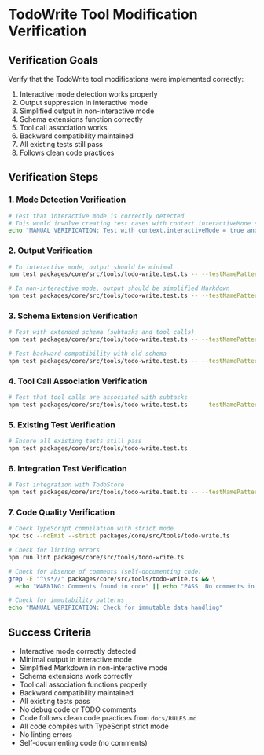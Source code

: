 # TodoWrite Tool Modification Verification

## Verification Goals

Verify that the TodoWrite tool modifications were implemented correctly:

1. Interactive mode detection works properly
2. Output suppression in interactive mode
3. Simplified output in non-interactive mode
4. Schema extensions function correctly
5. Tool call association works
6. Backward compatibility maintained
7. All existing tests still pass
8. Follows clean code practices

## Verification Steps

### 1. Mode Detection Verification

```bash
# Test that interactive mode is correctly detected
# This would involve creating test cases with context.interactiveMode set to true/false
echo "MANUAL VERIFICATION: Test with context.interactiveMode = true and false"
```

### 2. Output Verification

```bash
# In interactive mode, output should be minimal
npm test packages/core/src/tools/todo-write.test.ts -- --testNamePattern="interactive mode"

# In non-interactive mode, output should be simplified Markdown
npm test packages/core/src/tools/todo-write.test.ts -- --testNamePattern="non-interactive mode"
```

### 3. Schema Extension Verification

```bash
# Test with extended schema (subtasks and tool calls)
npm test packages/core/src/tools/todo-write.test.ts -- --testNamePattern="extended schema"

# Test backward compatibility with old schema
npm test packages/core/src/tools/todo-write.test.ts -- --testNamePattern="backward compatibility"
```

### 4. Tool Call Association Verification

```bash
# Test that tool calls are associated with subtasks
npm test packages/core/src/tools/todo-write.test.ts -- --testNamePattern="tool call association"
```

### 5. Existing Test Verification

```bash
# Ensure all existing tests still pass
npm test packages/core/src/tools/todo-write.test.ts
```

### 6. Integration Test Verification

```bash
# Test integration with TodoStore
npm test packages/core/src/tools/todo-write.test.ts -- --testNamePattern="integration"
```

### 7. Code Quality Verification

```bash
# Check TypeScript compilation with strict mode
npx tsc --noEmit --strict packages/core/src/tools/todo-write.ts

# Check for linting errors
npm run lint packages/core/src/tools/todo-write.ts

# Check for absence of comments (self-documenting code)
grep -E "^\s*//" packages/core/src/tools/todo-write.ts && \
  echo "WARNING: Comments found in code" || echo "PASS: No comments in code"

# Check for immutability patterns
echo "MANUAL VERIFICATION: Check for immutable data handling"
```

## Success Criteria

- Interactive mode correctly detected
- Minimal output in interactive mode
- Simplified Markdown in non-interactive mode
- Schema extensions work correctly
- Tool call association functions properly
- Backward compatibility maintained
- All existing tests pass
- No debug code or TODO comments
- Code follows clean code practices from `docs/RULES.md`
- All code compiles with TypeScript strict mode
- No linting errors
- Self-documenting code (no comments)